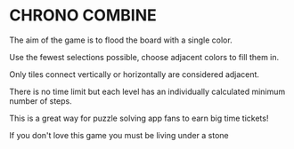 # CHRONO COMBINE

The aim of the game is to flood the board with a single color.

Use the fewest selections possible, choose adjacent colors to fill them in.

Only tiles connect vertically or horizontally are considered adjacent.

There is no time limit but each level has an individually calculated minimum number of steps.

This is a great way for puzzle solving app fans to earn big time tickets!

If you don't love this game you must be living under a stone
